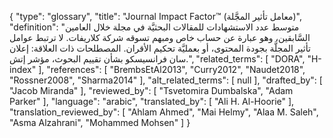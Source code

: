 {
    "type": "glossary",
    "title": "Journal Impact Factor™ (معامل تأثير المجَّلة)",
    "definition": "متوسط عدد الاستشهادات للمقالات البحثيَّة في مجلة خلال العامين السَّابقين، وهو عبارة عن حساب خاص ومبهم تسوقه شركة كلاريفات. لا ترتبط عوامل تأثير المجلَّة بجودة المحتوى، أو بعمليَّة تحكيم الأقران.  المصطلحات ذات العلاقة: إعلان سان فرانسيسكو بشأن تقييم البحوث، مؤشر إتش.",
    "related_terms": [
        "DORA",
        "H-index"
    ],
    "references": [
        "BrembsEtAl2013",
        "Curry2012",
        "Naudet2018",
        "Rossner2008",
        "Sharma2014"
    ],
    "alt_related_terms": [
        null
    ],
    "drafted_by": [
        "Jacob Miranda"
    ],
    "reviewed_by": [
        "Tsvetomira Dumbalska",
        "Adam Parker"
    ],
    "language": "arabic",
    "translated_by": [
        "Ali H. Al-Hoorie"
    ],
    "translation_reviewed_by": [
        "Ahlam Ahmed",
        "Mai Helmy",
        "Alaa M. Saleh",
        "Asma Alzahrani",
        "Mohammed Mohsen"
    ]
}
